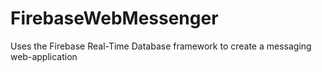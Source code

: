 # FirebaseWebMessenger
Uses the Firebase Real-Time Database framework to create a messaging web-application 

